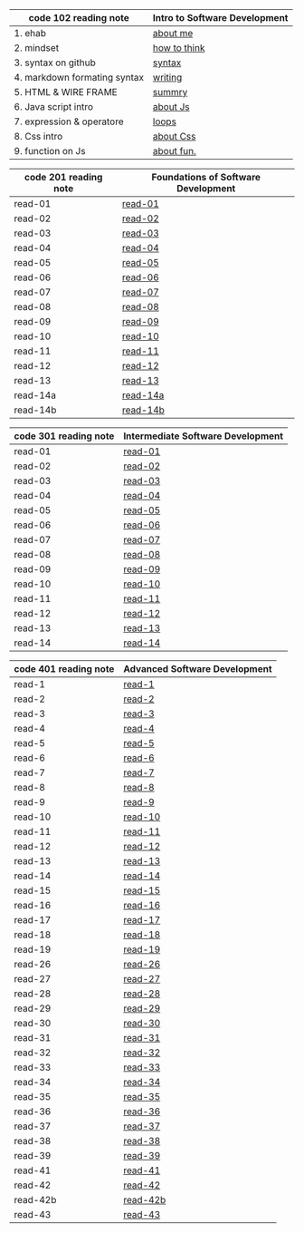 | **code 102 reading note**    | **Intro to Software Development**                                     |
| ---------------------------- | --------------------------------------------------------------------- |
| 1. ehab                      | [about me](https://eng-ehabsaleh.github.io/reading-note/intro)        |
| 2. mindset                   | [how to think](https://eng-ehabsaleh.github.io/reading-note/mindset)  |
| 3. syntax on github          | [syntax](https://eng-ehabsaleh.github.io/reading-note/github)         |
| 4. markdown formating syntax | [writing](https://eng-ehabsaleh.github.io/reading-note/markdown)      |
| 5. HTML & WIRE FRAME         | [summry](https://eng-ehabsaleh.github.io/reading-note/sum)            |
| 6. Java script intro         | [about Js](https://eng-ehabsaleh.github.io/reading-note/Javascript)   |
| 7. expression & operatore    | [loops](https://eng-ehabsaleh.github.io/reading-note/loops)           |
| 8. Css intro                 | [about Css](https://eng-ehabsaleh.github.io/reading-note/css)         |
| 9. function on Js            | [about fun.](https://eng-ehabsaleh.github.io/reading-note/jsfunction) |

| **code 201 reading note** | **Foundations of Software Development**                            |
| ------------------------- | ------------------------------------------------------------------ |
| read-01                   | [read-01](https://eng-ehabsaleh.github.io/reading-note/class-01)   |
| read-02                   | [read-02](https://eng-ehabsaleh.github.io/reading-note/class-02)   |
| read-03                   | [read-03](https://eng-ehabsaleh.github.io/reading-note/class-03)   |
| read-04                   | [read-04](https://eng-ehabsaleh.github.io/reading-note/class-04)   |
| read-05                   | [read-05](https://eng-ehabsaleh.github.io/reading-note/class-05)   |
| read-06                   | [read-06](https://eng-ehabsaleh.github.io/reading-note/class-06)   |
| read-07                   | [read-07](https://eng-ehabsaleh.github.io/reading-note/class-07)   |
| read-08                   | [read-08](https://eng-ehabsaleh.github.io/reading-note/class-08)   |
| read-09                   | [read-09](https://eng-ehabsaleh.github.io/reading-note/class-09)   |
| read-10                   | [read-10](https://eng-ehabsaleh.github.io/reading-note/class-10)   |
| read-11                   | [read-11](https://eng-ehabsaleh.github.io/reading-note/class-11)   |
| read-12                   | [read-12](https://eng-ehabsaleh.github.io/reading-note/class-12)   |
| read-13                   | [read-13](https://eng-ehabsaleh.github.io/reading-note/class-13)   |
| read-14a                  | [read-14a](https://eng-ehabsaleh.github.io/reading-note/class-14a) |
| read-14b                  | [read-14b](https://eng-ehabsaleh.github.io/reading-note/class-14b) |

| **code 301 reading note** | **Intermediate Software Development**                               |
| ------------------------- | ------------------------------------------------------------------- |
| read-01                   | [read-01](https://eng-ehabsaleh.github.io/reading-note/class-01301) |
| read-02                   | [read-02](https://eng-ehabsaleh.github.io/reading-note/class-02301) |
| read-03                   | [read-03](https://eng-ehabsaleh.github.io/reading-note/class-03301) |
| read-04                   | [read-04](https://eng-ehabsaleh.github.io/reading-note/class-04301) |
| read-05                   | [read-05](https://eng-ehabsaleh.github.io/reading-note/class-05301) |
| read-06                   | [read-06](https://eng-ehabsaleh.github.io/reading-note/class-06301) |
| read-07                   | [read-07](https://eng-ehabsaleh.github.io/reading-note/class-07301) |
| read-08                   | [read-08](https://eng-ehabsaleh.github.io/reading-note/class-08301) |
| read-09                   | [read-09](https://eng-ehabsaleh.github.io/reading-note/class-09301) |
| read-10                   | [read-10](https://eng-ehabsaleh.github.io/reading-note/class-10301) |
| read-11                   | [read-11](https://eng-ehabsaleh.github.io/reading-note/class-11301) |
| read-12                   | [read-12](https://eng-ehabsaleh.github.io/reading-note/class-12301) |
| read-13                   | [read-13](https://eng-ehabsaleh.github.io/reading-note/class-13301) |
| read-14                   | [read-14](https://eng-ehabsaleh.github.io/reading-note/class-14301) |

| **code 401 reading note** | **Advanced Software Development**                                     |
| ------------------------- | --------------------------------------------------------------------- |
| read-1                    | [read-1](https://eng-ehabsaleh.github.io/reading-note/class-01401)    |
| read-2                    | [read-2](https://eng-ehabsaleh.github.io/reading-note/class-02401)    |
| read-3                    | [read-3](https://eng-ehabsaleh.github.io/reading-note/class-03401)    |
| read-4                    | [read-4](https://eng-ehabsaleh.github.io/reading-note/class-04401)    |
| read-5                    | [read-5](https://eng-ehabsaleh.github.io/reading-note/class-05401)    |
| read-6                    | [read-6](https://eng-ehabsaleh.github.io/reading-note/class-06401)    |
| read-7                    | [read-7](https://eng-ehabsaleh.github.io/reading-note/class-07401)    |
| read-8                    | [read-8](https://eng-ehabsaleh.github.io/reading-note/class-08401)    |
| read-9                    | [read-9](https://eng-ehabsaleh.github.io/reading-note/class-09401)    |
| read-10                   | [read-10](https://eng-ehabsaleh.github.io/reading-note/class-10401)   |
| read-11                   | [read-11](https://eng-ehabsaleh.github.io/reading-note/class-11401)   |
| read-12                   | [read-12](https://eng-ehabsaleh.github.io/reading-note/class-12401)   |
| read-13                   | [read-13](https://eng-ehabsaleh.github.io/reading-note/class-13401)   |
| read-14                   | [read-14](https://eng-ehabsaleh.github.io/reading-note/class-14401)   |
| read-15                   | [read-15](https://eng-ehabsaleh.github.io/reading-note/class-15401)   |
| read-16                   | [read-16](https://eng-ehabsaleh.github.io/reading-note/class-16401)   |
| read-17                   | [read-17](https://eng-ehabsaleh.github.io/reading-note/class-17401)   |
| read-18                   | [read-18](https://eng-ehabsaleh.github.io/reading-note/class-18401)   |
| read-19                   | [read-19](https://eng-ehabsaleh.github.io/reading-note/class-19401)   |
| read-26                   | [read-26](https://eng-ehabsaleh.github.io/reading-note/class-26401)   |
| read-27                   | [read-27](https://eng-ehabsaleh.github.io/reading-note/class-27401)   |
| read-28                   | [read-28](https://eng-ehabsaleh.github.io/reading-note/class-28401)   |
| read-29                   | [read-29](https://eng-ehabsaleh.github.io/reading-note/class-29401)   |
| read-30                   | [read-30](https://eng-ehabsaleh.github.io/reading-note/class-30401)   |
| read-31                   | [read-31](https://eng-ehabsaleh.github.io/reading-note/class-31401)   |
| read-32                   | [read-32](https://eng-ehabsaleh.github.io/reading-note/class-32401)   |
| read-33                   | [read-33](https://eng-ehabsaleh.github.io/reading-note/class-33401)   |
| read-34                   | [read-34](https://eng-ehabsaleh.github.io/reading-note/class-34401)   |
| read-35                   | [read-35](https://eng-ehabsaleh.github.io/reading-note/class-35401)   |
| read-36                   | [read-36](https://eng-ehabsaleh.github.io/reading-note/class-36401)   |
| read-37                   | [read-37](https://eng-ehabsaleh.github.io/reading-note/class-37401)   |
| read-38                   | [read-38](https://eng-ehabsaleh.github.io/reading-note/class-38401)   |
| read-39                   | [read-39](https://eng-ehabsaleh.github.io/reading-note/class-39401)   |
| read-41                   | [read-41](https://eng-ehabsaleh.github.io/reading-note/class-41401)   |
| read-42                   | [read-42](https://eng-ehabsaleh.github.io/reading-note/class-42401)   |
| read-42b                  | [read-42b](https://eng-ehabsaleh.github.io/reading-note/class-42b401) |
| read-43                   | [read-43](https://eng-ehabsaleh.github.io/reading-note/class-43401)   |
